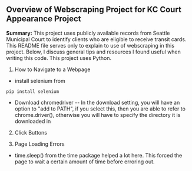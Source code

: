 ## Overview of Webscraping Project for KC Court Appearance Project 

**Summary:** This project uses publicly available records from Seattle Municipal Court to identify clients who are eligible to receive transit cards. This README file serves only to explain to use of webscraping in this project. Below, I discuss general tips and resources I found useful when writing this code. This project uses Python.

1. How to Navigate to a Webpage  
- install selenium from 
```
pip install selenium
```
- Download chromedriver 
-- In the download setting, you will have an option to "add to PATH", if you select this, then you are able to refer to chrome.driver(), otherwise you will have to specify the directory it is downloaded in 

2. Click Buttons 

3. Page Loading Errors 
- time.sleep() from the time package helped a lot here. This forced the page to wait a certain amount of time before erroring out. 



